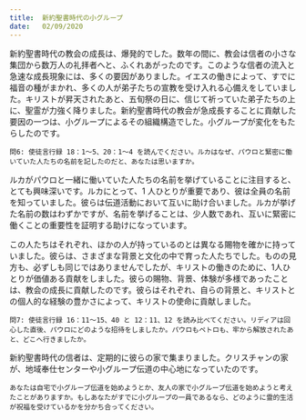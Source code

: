 ```yaml
---
title:  新約聖書時代の小グループ
date:   02/09/2020
---
```


新約聖書時代の教会の成長は、爆発的でした。数年の間に、教会は信者の小さな集団から数万人の礼拝者へと、ふくれあがったのです。このような信者の流入と急速な成長現象には、多くの要因がありました。イエスの働きによって、すでに福音の種がまかれ、多くの人が弟子たちの宣教を受け入れる心備えをしていました。キリストが昇天されたあと、五旬祭の日に、信じて祈っていた弟子たちの上に、聖霊が力強く降りました。新約聖書時代の教会が急成長することに貢献した要因の一つは、小グループによるその組織構造でした。小グループが変化をもたらしたのです。

`問6: 使徒言行録 18：1～5、20：1～4 を読んでください。ルカはなぜ、パウロと緊密に働いていた人たちの名前を記したのだと、あなたは思いますか。`

ルカがパウロと一緒に働いていた人たちの名前を挙げていることに注目すると、とても興味深いです。ルカにとって、1 人ひとりが重要であり、彼は全員の名前を知っていました。彼らは伝道活動において互いに助け合いました。ルカが挙げた名前の数はわずかですが、名前を挙げることは、少人数であれ、互いに緊密に働くことの重要性を証明する助けになっています。

この人たちはそれぞれ、ほかの人が持っているのとは異なる賜物を確かに持っていました。彼らは、さまざまな背景と文化の中で育った人たちでした。ものの見方も、必ずしも同じではありませんでしたが、キリストの働きのために、1人ひとりが価値ある貢献をしました。彼らの賜物、背景、体験が多様であったことは、教会の成長に貢献したのです。彼らはそれぞれ、自らの背景と、キリストとの個人的な経験の豊かさによって、キリストの使命に貢献しました。

`問7: 使徒言行録 16：11～15、40 と 12：11、12 を読み比べてください。リディアは回心した直後、パウロにどのような招待をしましたか。パウロもペトロも、牢から解放されたあと、どこへ行きましたか。`

新約聖書時代の信者は、定期的に彼らの家で集まりました。クリスチャンの家が、地域奉仕センターや小グループ伝道の中心地になっていたのです。

`あなたは自宅で小グループ伝道を始めようとか、友人の家で小グループ伝道を始めようと考えたことがありますか。もしあなたがすでに小グループの一員であるなら、どのように霊的生活が祝福を受けているかを分かち合ってください。`